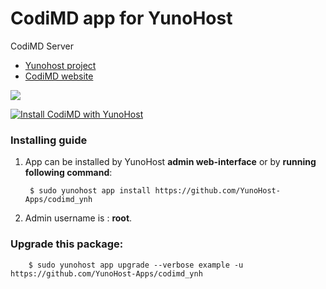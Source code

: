 # CodiMD app for YunoHost
CodiMD Server

- [Yunohost project](https://yunohost.org)
- [CodiMD website](https://github.com/hackmdio/codimd/)

![](https://res-4.cloudinary.com/crunchbase-production/image/upload/c_lpad,h_256,w_256,f_auto,q_auto:eco/xk9kzyfebpc16ryhpxlk)


[![Install CodiMD with YunoHost](https://install-app.yunohost.org/install-with-yunohost.png)](https://install-app.yunohost.org/?app=codimd)

### Installing guide

 1. App can be installed by YunoHost **admin web-interface** or by **running following command**:

         $ sudo yunohost app install https://github.com/YunoHost-Apps/codimd_ynh
 1. Admin username is : **root**.

 
### Upgrade this package:

        $ sudo yunohost app upgrade --verbose example -u https://github.com/YunoHost-Apps/codimd_ynh

